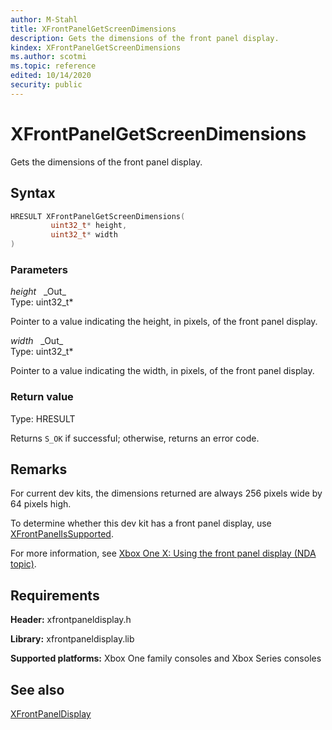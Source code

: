 ```yaml
---
author: M-Stahl
title: XFrontPanelGetScreenDimensions
description: Gets the dimensions of the front panel display.
kindex: XFrontPanelGetScreenDimensions
ms.author: scotmi
ms.topic: reference
edited: 10/14/2020
security: public
---
```


# XFrontPanelGetScreenDimensions  

Gets the dimensions of the front panel display.  

<a id="syntaxSection"></a>

## Syntax  

```cpp
HRESULT XFrontPanelGetScreenDimensions(  
         uint32_t* height,  
         uint32_t* width  
)  
```  

<a id="parametersSection"></a>

### Parameters  

*height* &nbsp;&nbsp;\_Out\_  
Type: uint32_t\*  

Pointer to a value indicating the height, in pixels, of the front panel display.  

*width* &nbsp;&nbsp;\_Out\_  
Type: uint32_t\*  

Pointer to a value indicating the width, in pixels, of the front panel display.  

<a id="retvalSection"></a>

### Return value  

Type: HRESULT  

Returns `S_OK` if successful; otherwise, returns an error code.  

<a id="remarksSection"></a>

## Remarks  

For current dev kits, the dimensions returned are always 256 pixels wide by 64 pixels high.  

To determine whether this dev kit has a front panel display, use [XFrontPanelIsSupported](xfrontpanelissupported.md).  

For more information, see [Xbox One X: Using the front panel display (NDA topic)](../../../../tools-console/usinggsdk/scorpio-frontpanel.md).  

<a id="requirementsSection"></a>

## Requirements  

**Header:** xfrontpaneldisplay.h  

**Library:** xfrontpaneldisplay.lib  

**Supported platforms:** Xbox One family consoles and Xbox Series consoles  

<a id="seealsoSection"></a>

## See also  

[XFrontPanelDisplay](../xfrontpaneldisplay_members.md)  
  